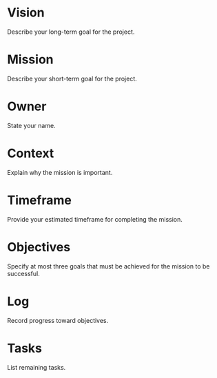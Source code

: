 # Vision
Describe your long-term goal for the project.

# Mission
Describe your short-term goal for the project.

# Owner
State your name.

# Context
Explain why the mission is important.

# Timeframe
Provide your estimated timeframe for completing the mission.

# Objectives
Specify at most three goals that must be achieved for the mission to be successful.

# Log
Record progress toward objectives.

# Tasks
List remaining tasks.
